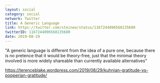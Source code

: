 ```yaml
---
layout: social
category: social
network: Twitter
title: A Generic Language
link: https://twitter.com/steinea/status/1167244896568135680
twitterID: 1167244896568135680
date: 2019-08-29
---
```


"A generic language is different from the idea of a pure one, because there is no pretence that it would be theory-free, just that the minimal theory involved is more widely shareable than currently available alternatives"

<https://terenceblake.wordpress.com/2019/08/29/kuhnian-gratitude-vs-popperian-gratitude/>
